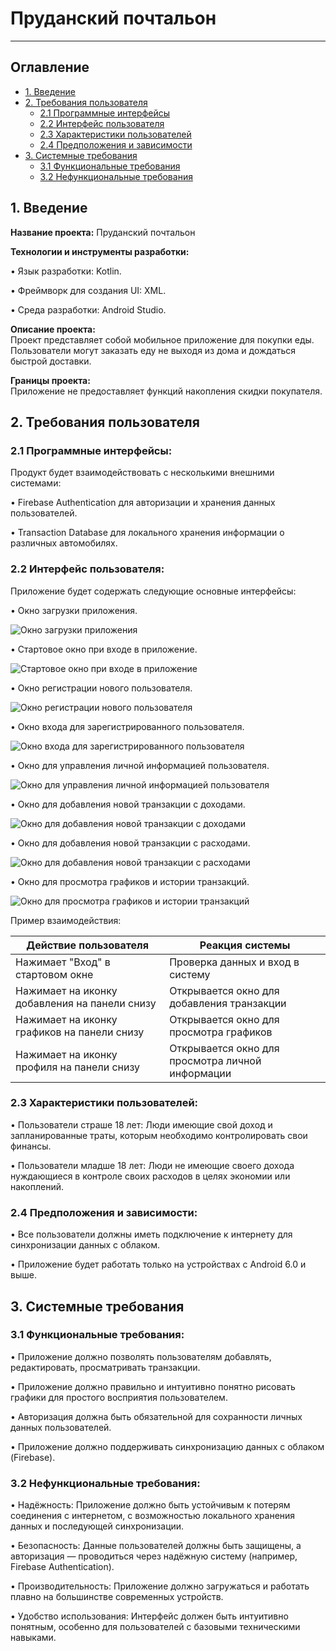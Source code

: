 # Пруданский почтальон
____

## **Оглавление**

- [1. Введение](#intro)
- [2. Требования пользователя](#user_requirements)
  - [2.1 Программные интерфейсы](#interfaces)
  - [2.2 Интерфейс пользователя](#ui)
  - [2.3 Характеристики пользователей](#user_characteristics)
  - [2.4 Предположения и зависимости](#assumptions)
- [3. Системные требования](#system_requirements)
  - [3.1 Функциональные требования](#functional_requirements)
  - [3.2 Нефункциональные требования](#non_functional_requirements)

<a name="intro"></a>
## **1. Введение**

**Название проекта:** Пруданский почтальон

**Технологии и инструменты разработки:**

•	Язык разработки: Kotlin.

•	Фреймворк для создания UI: XML.

•	Среда разработки: Android Studio.

**Описание проекта:**  
Проект представляет собой мобильное приложение для покупки еды. Пользователи могут заказать еду не выходя из дома и дождаться быстрой доставки.

**Границы проекта:**  
Приложение не предоставляет функций накопления скидки покупателя.

<a name="user_requirements"></a>
## **2. Требования пользователя**

<a name="interfaces"></a>
### **2.1 Программные интерфейсы:**

Продукт будет взаимодействовать с несколькими внешними системами:

• Firebase Authentication для авторизации и хранения данных пользователей.

• Transaction Database для локального хранения информации о различных автомобилях.

<a name="ui"></a>
### **2.2 Интерфейс пользователя:**

Приложение будет содержать следующие основные интерфейсы:

• Окно загрузки приложения.
  
  ![Окно загрузки приложения](https://github.com/IlyaLazowski/lab2_ZhTSRPO/blob/main/docs/mocaps/load%20page.png)

• Стартовое окно при входе в приложение.
  
  ![Стартовое окно при входе в приложение](https://github.com/IlyaLazowski/lab2_ZhTSRPO/blob/main/docs/mocaps/start%20page.png)

• Окно регистрации нового пользователя.
  
  ![Окно регистрации нового пользователя](https://github.com/IlyaLazowski/lab2_ZhTSRPO/blob/main/docs/mocaps/registration%20page.png)

• Окно входа для зарегистрированного пользователя.
  
  ![Окно входа для зарегистрированного пользователя](https://github.com/IlyaLazowski/lab2_ZhTSRPO/blob/main/docs/mocaps/sign%20page.png)

• Окно для управления личной информацией пользователя.
  
  ![Окно для управления личной информацией пользователя](https://github.com/IlyaLazowski/lab2_ZhTSRPO/blob/main/docs/mocaps/profile%20page.png)

• Окно для добавления новой транзакции с доходами.
  
  ![Окно для добавления новой транзакции с доходами](https://github.com/IlyaLazowski/lab2_ZhTSRPO/blob/main/docs/mocaps/transaction1%20page.png)

• Окно для добавления новой транзакции с расходами.
  
  ![Окно для добавления новой транзакции с расходами](https://github.com/IlyaLazowski/lab2_ZhTSRPO/blob/main/docs/mocaps/transaction2%20page%208.png)

• Окно для просмотра графиков и истории транзакций.
  
  ![Окно для просмотра графиков и истории транзакций](https://github.com/IlyaLazowski/lab2_ZhTSRPO/blob/main/docs/mocaps/graphics%20page.png)

  Пример взаимодействия:

| Действие пользователя                          | Реакция системы                                               |
|------------------------------------------------|---------------------------------------------------------------|
| Нажимает "Вход" в стартовом окне            | Проверка данных и вход в систему                              |
| Нажимает на иконку добавления на панели снизу                       | Открывается окно для добавления транзакции      |
| Нажимает на иконку графиков на панели снизу        |Открывается окно для просмотра графиков   |
| Нажимает на иконку профиля на панели снизу                  | Открывается окно для просмотра личной информации               |

<a name="user_characteristics"></a>
### **2.3 Характеристики пользователей:**

•	Пользователи страше 18 лет: Люди имеющие свой доход и запланированные траты, которым необходимо контролировать свои финансы.

•	Пользователи младше 18 лет: Люди не имеющие своего дохода нуждающиеся в контроле своих расходов в целях экономии или накоплений.

<a name="assumptions"></a>
### **2.4 Предположения и зависимости:**

•	Все пользователи должны иметь подключение к интернету для синхронизации данных с облаком.

•	Приложение будет работать только на устройствах с Android 6.0 и выше.

<a name="system_requirements"></a>
## **3. Системные требования**

<a name="functional_requirements"></a>
### **3.1 Функциональные требования:**

• Приложение должно позволять пользователям добавлять, редактировать, просматривать транзакции.

• Приложение должно правильно и интуитивно понятно рисовать графики для простого восприятия пользователем.

• Авторизация должна быть обязательной для сохранности личных данных пользователей.

• Приложение должно поддерживать синхронизацию данных с облаком (Firebase).

<a name="non_functional_requirements"></a>
### **3.2 Нефункциональные требования:**

•	Надёжность: Приложение должно быть устойчивым к потерям соединения с интернетом, с возможностью локального хранения данных и последующей синхронизации.

•	Безопасность: Данные пользователей должны быть защищены, а авторизация — проводиться через надёжную систему (например, Firebase Authentication).

•	Производительность: Приложение должно загружаться и работать плавно на большинстве современных устройств.

•	Удобство использования: Интерфейс должен быть интуитивно понятным, особенно для пользователей с базовыми техническими навыками.
